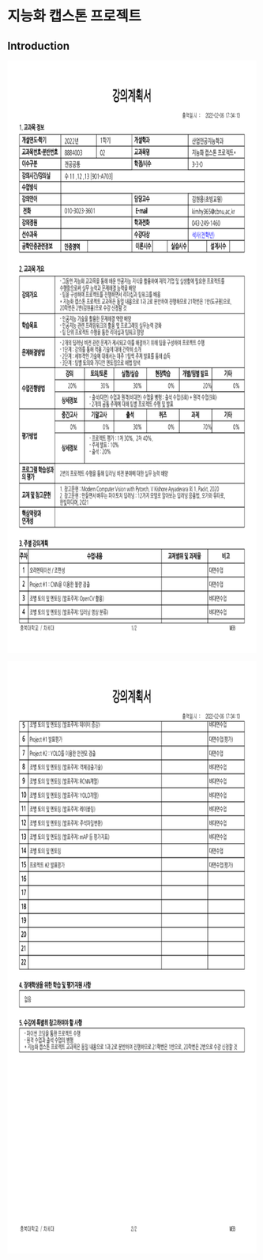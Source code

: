 # **지능화 캡스톤 프로젝트** 

## Introduction
 
<p align="left" margin=100>  <img src="https://github.com/kjj3436/industrial-AI/blob/master/images/강의계획서_1.png"  width="800" height="1200"> </p>
<p align="left" margin=100>  <img src="https://github.com/kjj3436/industrial-AI/blob/master/images/강의계획서_2.png"  width="800" height="1200"> </p>

</p>

